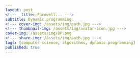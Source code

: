 ```yaml
---
layout: post
<!---  title: Farewell... --->
subtitle: Dynamic programming
<!--- cover-img: /assets/img/path.jpg --->
<!--- thumbnail-img: /assets/img/avatar-icon.jpg --->
cover-img: /assets/img/DP.png
<!--- share-img: /assets/img/path.jpg --->
tags: [computer science, algorithms, dynamic programming]
published: true
---
```


<!--- ![Painting](/assets/img/watercolor-drawing.jpg) --->
